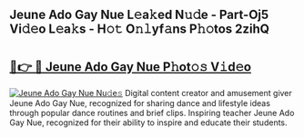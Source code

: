 ## Jeune Ado Gay Nue L𝚎a𝚔ed N𝚞𝚍e - Part-Oj5 Vi𝚍𝚎o L𝚎a𝚔s - H𝚘𝚝 O𝚗𝚕yf𝚊ns P𝚑𝚘tos 2zihQ

# <h2><a href="http://kf05vl.oniu.top/?m=Jeune+Ado+Gay+Nue">🔗👉 🔴 Jeune Ado Gay Nue P𝚑ot𝚘𝚜 V𝚒d𝚎o</a></h2>

[![Jeune Ado Gay Nue Nu𝚍e𝚜](https://i.imgur.com/0qMVB7G.gif)](http://kf05vl.oniu.top/?m=Jeune+Ado+Gay+Nue)
Digital content creator and amusement giver Jeune Ado Gay Nue, recognized for sharing dance and lifestyle ideas through popular dance routines and brief clips. Inspiring teacher Jeune Ado Gay Nue, recognized for their ability to inspire and educate their students.  
